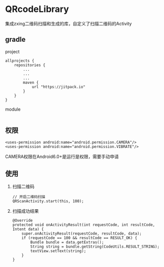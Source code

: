 # QRcodeLibrary
集成zxing二维码扫描和生成的库，自定义了扫描二维码的Activity

## gradle
project
```
allprojects {
    repositories {
        ...
        ...
        ...
        maven {
            url "https://jitpack.io"
        }
    }
}
```
module
```

```

## 权限
```
<uses-permission android:name="android.permission.CAMERA"/>
<uses-permission android:name="android.permission.VIBRATE"/>
```
CAMERA权限在Android6.0+是运行是权限，需要手动申请

## 使用

1. 扫描二维码
    ```
    // 开启二维码扫描
    QRScanActivity.start(this, 100);
    ```

2. 扫描成功结果
    ```
    @Override
    protected void onActivityResult(int requestCode, int resultCode, Intent data) {
        super.onActivityResult(requestCode, resultCode, data);
        if (requestCode == 100 && resultCode == RESULT_OK) {
            Bundle bundle = data.getExtras();
            String string = bundle.getString(CodeUtils.RESULT_STRING);
            textView.setText(string);
        }
    }
    ```


